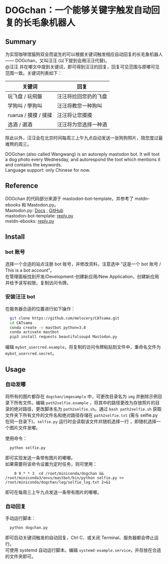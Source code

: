 # DOGchan：一个能够关键字触发自动回复的长毛象机器人

## Summary
为实现咖啡馆猫狗双全而诞生的可以根据关键词触发相应自动回复的长毛象机器人 —— DOGchan，又叫汪汪 (以下提到会用汪汪代替)。  
@汪汪 并在嘟文中提到关键词，即可得到汪汪的回复，回复可见范围与原嘟可见范围一致。关键词列表如下：  

|  关键词   | 回复  |
|  ----  | ----  |
| 玩飞盘 / 玩飛盤  | 汪汪将捡回您扔的飞盘 |
| 学狗叫 / 學狗叫  | 汪汪将教您一种狗叫 |
| ruarua / 摸摸 / 揉揉  | 汪汪将让您摸摸 |
| 选酒 / 選酒 | 汪汪将为您选择一种酒 |

除此以外，汪汪会在北京时间每周三上午九点自动发送一张狗狗照片，陪您度过最难熬的周三。  

DOGchan (also called Wangwang) is an autoreply mastodon bot. It will toot a dog photo every Wednesday, and autorespond the toot which mentions it and contains the keywords.   
Language support: only Chinese for now.  

## Reference
DOGchan 的代码部分来源于 mastodon-bot-template，并参考了 mstdn-ebooks 和 Mastodon.py。  
Mastodon.py: [Docs](https://mastodonpy.readthedocs.io/en/stable/index.html#) , [GitHub](https://github.com/halcy/Mastodon.py)  
mastodon-bot-template: [reply.py](https://github.com/Lynnesbian/mastodon-bot-template/blob/9e72f6a490734f7af5897c40f20b4aecb0c2308b/reply.py)  
mstdn-ebooks: [reply.py](https://github.com/Lynnesbian/mstdn-ebooks/blob/master/reply.py)

## Install
### bot 账号
选择一个合适的站点注册 bot 账号，并修改资料，注意选中 “这是一个 bot 账号 / This is a bot account”。  
在管理面板找到开发/Development-创建新应用/New Application，创建新应用并给予读写权限，复制访问令牌。 

### 安装汪汪 bot
在服务器合适的位置进行如下操作：  

```bash
  git clone https://github.com/melocery/CATsama.git
  cd CATsama
  conda create -n mastbot python=3.8
  conda activate mastbot
  pip3 install requests beautifulsoup4 Mastodon.py
```

编辑 `mybot_usercred.example`，将复制的访问令牌粘贴到文件中，重命名文件为 `mybot_usercred.secret`。  

## Usage
### 自动发嘟
将所有的图片都存在 `dogchan/imgexample` 中，可更改目录名为 `img` 并删除示例目录下所有文件。编辑 `path2selfie.example` ，将其中的路径更改为存放照片的目录的绝对路径，更改脚本名为 `path2selfie.sh`。通过 `bash path2selfie.sh` 获取文件夹下所有文件的文件名和绝对路径存储在 `path2selfie.txt` (需与 selfie.py 在同一目录下)，`selfie.py` 运行时会读取该文件并随机选择一行 ，即随机选择一个图片文件发嘟。  

使用命令：  

```
  python selfie.py
```

即可实现发送一条带有图片的嘟嘟。  
如果需要将该命令设置为定时任务，则可使用：  

```
    0 9 * * 3  cd /root/miniconda/dogchan && /root/miniconda3/envs/mastbot/bin/python selfie.py >> /root/miniconda/dogchan/log/selfie_log.txt 2>&1
```

即可在每周三上午九点发送一条带有图片的嘟嘟。  



### 自动回复
手动运行脚本：  

```
  python dogchan.py
```

即可启动关键词触发的自动回复，Ctrl C、或关闭 Terminal、服务器都会停止运行。  
可使用 systemd 自动运行脚本。编辑 `systemd-example.service`，并存放在合适的文件夹即可。  
